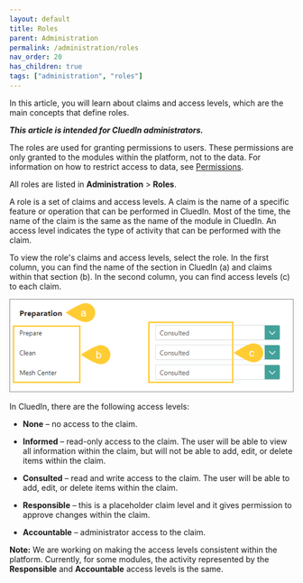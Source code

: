 ```yaml
---
layout: default
title: Roles
parent: Administration
permalink: /administration/roles
nav_order: 20
has_children: true
tags: ["administration", "roles"]
---
```


In this article, you will learn about claims and access levels, which are the main concepts that define roles.

_**This article is intended for CluedIn administrators.**_

The roles are used for granting permissions to users. These permissions are only granted to the modules within the platform, not to the data. For information on how to restrict access to data, see [Permissions](/administration/permissions).

All roles are listed in **Administration** > **Roles**.

A role is a set of claims and access levels. A claim is the name of a specific feature or operation that can be performed in CluedIn. Most of the time, the name of the claim is the same as the name of the module in CluedIn. An access level indicates the type of activity that can be performed with the claim. 

To view the role's claims and access levels, select the role. In the first column, you can find the name of the section in CluedIn (a) and claims within that section (b). In the second column, you can find access levels (c) to each claim.

![roles-1.png](../../assets/images/administration/roles/roles-1.png)

In CluedIn, there are the following access levels:

- **None** – no access to the claim.

- **Informed** – read-only access to the claim. The user will be able to view all information within the claim, but will not be able to add, edit, or delete items within the claim.

- **Consulted** – read and write access to the claim. The user will be able to add, edit, or delete items within the claim.

- **Responsible** – this is a placeholder claim level and it gives permission to approve changes within the claim.

- **Accountable** – administrator access to the claim.

**Note:** We are working on making the access levels consistent within the platform. Currently, for some modules, the activity represented by the **Responsible** and **Accountable** access levels is the same.